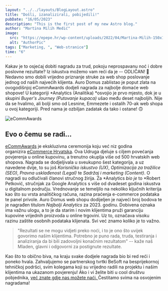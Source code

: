 ```yaml
---
layout: "../../layouts/BlogLayout.astro"
title: "Došli, izanalizirali, pobijedili!"
pubDate: "16/05/2023"
description: "This is the first post of my new Astro blog."
author: "Martina Milih Medić"
image:
  src: "https://epepe.hr/wp-content/uploads/2022/04/Martina-Milih-150x150.jpg"
  alt: "AuthorPic"
tags: ["Marketing, ", "Web-stranice"]
time: "6"
---
```


Kakav je to osjećaj dobiti nagradu za trud, pokoju neprospavanu noć i dobre poslovne rezultate? Iz iskustva možemo vam reći da je -- ODLIČAN! 🥳 Nedavno smo dobili vrijedno priznanje struke za web shop poslovanje jednog od naših najvećih klijenta. Auro Domus zablistao je poput zlata na ovogodišnjoj eCommAwards dodjeli nagrada za najbolje domaće web shopove! U kategoriji *Analytics (Analitika) *osvojio je prvo mjesto, dok je u skupini *Buyer's Journey (Putovanje kupaca)* ušao među deset najboljih. Nije da se hvalimo, ali bolji smo od Lesnine, Emmezete i ostalih 70-ak web shopa u ovoj kategoriji. Pred nama je ozbiljan zadatak da tako i ostane! 🙃

![eCommAwards](https://epepe.hr/wp-content/uploads/2023/05/cover-fotka.jpg)

Evo o čemu se radi...
-------------------

[eCommAwards](https://ecommerce.hr/ecommawards/) je ekskluzivna ceremonija koju već niz godina organizira [eCommerce Hrvatska](https://ecommerce.hr/). Ova Udruga djeluje s ciljem povećanja povjerenja u online kupovinu, a trenutno okuplja više od 500 hrvatskih web shopova. Nagrada se dodjeljivala u sveukupno šest kategorija, a uz navedene dvije, to su još *Korisničko iskustvo (UX)*, *Optimizacija za tražilice (SEO)*, *Pravna usklađenost (Legal)* te *Sadržaj i marketing (Content)*. O nagradi su odlučivali članovi stručnog žirija. Za *Analytics *bio je* to *Robert Petković, stručnjak za Google Analytics s više od dvadeset godina iskustva u digitalnom području. Vrednovanje se temeljilo na nekoliko ključnih kriterija kao što su vrsta analitičkog računa, razina praćenja e-commerce podataka te panel privole. Auro Domus web shopu dodijeljen je najveći broj bodova te je nagrađen titulom *Najbolji Analytics* za 2023. godinu. Dobivena oznaka ima važnu ulogu, a to je da starim i novim klijentima pruži garanciju kupovine vrijednih proizvoda u online trgovini. Uz to, označava visoku razinu zaštite osobnih podataka klijenata. Svi već znamo koliko je to važno.

> "Rezultati se ne mogu vidjeti preko noći, i to je ono što uvijek govorimo našim klijentima. Potrebno je puno rada, truda, testiranja i analiziranja da bi bili zadovoljni konačnim rezultatom" -- kaže naš Mladen, glavni i odgovorni za postignute rezultate.

Kao što to obično biva, na kraju svake dodjele nagrada bio bi red reći i poneko hvala. Zahvaljujemo se partnerskog tvrtki BeSoft na besprijekornoj tehničkoj podršci, svim kolegama koji su vrijedno radili na projektu i našim klijentima na ukazanom povjerenju! Ako i vi želite biti u cool društvu pobjednika, [već znate gdje nas možete naći. ](https://epepe.hr/web-design/)Čestitamo svima na osvojenim nagradama!